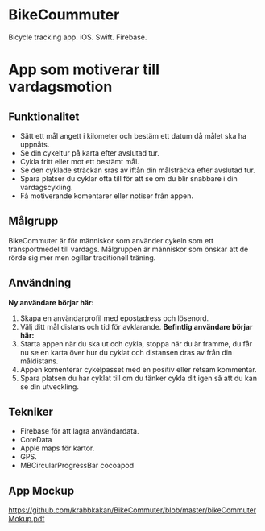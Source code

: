 # BikeCoummuter
Bicycle tracking app. iOS. Swift. Firebase.

# App som motiverar till vardagsmotion

## Funktionalitet
* Sätt ett mål angett i kilometer och bestäm ett datum då målet ska ha uppnåts.
* Se din cykeltur på karta efter avslutad tur.
* Cykla fritt eller mot ett bestämt mål.
* Se den cyklade sträckan sras av iftån din målsträcka efter avslutad tur.
* Spara platser du cyklar ofta till för att se om du blir snabbare i din vardagscykling.
* Få motiverande komentarer eller notiser från appen.

## Målgrupp
BikeCommuter är för människor som använder cykeln som ett transportmedel till vardags.
Målgruppen är människor som önskar att de rörde sig mer men ogillar traditionell träning.

## Användning
**Ny användare börjar här:**
1. Skapa en användarprofil med epostadress och lösenord.
1. Välj ditt mål distans och tid för avklarande.
**Befintlig användare börjar här:**
1. Starta appen när du ska ut och cykla, stoppa när du är framme, du får nu se en karta över hur du cyklat och distansen dras av från din måldistans.
1. Appen komenterar cykelpasset med en positiv eller retsam kommentar.
1. Spara platsen du har cyklat till om du tänker cykla dit igen så att du kan se din utveckling.

## Tekniker
* Firebase för att lagra användardata. 
* CoreData
* Apple maps för kartor.
* GPS.
* MBCircularProgressBar cocoapod

## App Mockup
https://github.com/krabbkakan/BikeCommuter/blob/master/bikeCommuterMokup.pdf
